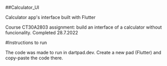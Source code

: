 ##Calculator_UI

Calculator app's interface built with Flutter

Course CT30A2803 assignment: build an interface of a calculator without funcionality.
Completed 28.7.2022

#Instructions to run

The code was made to run in dartpad.dev. Create a new pad (Flutter) and copy-paste the code there. 
